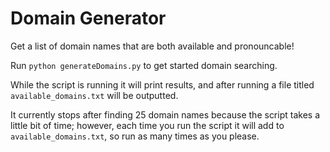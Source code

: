 # Domain Generator

Get a list of domain names that are both available and pronouncable!<br>

Run `python generateDomains.py` to get started domain searching. <br>

While the script is running it will print results, and after running a file titled `available_domains.txt` will be outputted. <br>

It currently stops after finding 25 domain names because the script takes a little bit of time; however, each time you run the script it will add to `available_domains.txt`, so run as many times as you please.
